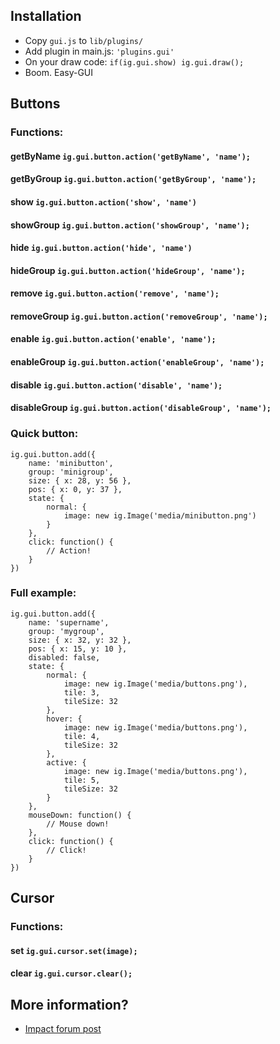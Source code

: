 ## Installation
- Copy `gui.js` to `lib/plugins/`
- Add plugin in main.js: `'plugins.gui'`
- On your draw code: `if(ig.gui.show) ig.gui.draw();`
- Boom. Easy-GUI

## Buttons

### Functions:

#### getByName `ig.gui.button.action('getByName', 'name');`
#### getByGroup `ig.gui.button.action('getByGroup', 'name');`
#### show `ig.gui.button.action('show', 'name')`
#### showGroup `ig.gui.button.action('showGroup', 'name');`
#### hide `ig.gui.button.action('hide', 'name')`
#### hideGroup `ig.gui.button.action('hideGroup', 'name');`
#### remove `ig.gui.button.action('remove', 'name');`
#### removeGroup `ig.gui.button.action('removeGroup', 'name');`
#### enable `ig.gui.button.action('enable', 'name');`
#### enableGroup `ig.gui.button.action('enableGroup', 'name');`
#### disable `ig.gui.button.action('disable', 'name');`
#### disableGroup `ig.gui.button.action('disableGroup', 'name');`

### Quick button:
```
ig.gui.button.add({
	name: 'minibutton',
	group: 'minigroup',
	size: { x: 28, y: 56 },
	pos: { x: 0, y: 37 },
	state: {
		normal: {
			image: new ig.Image('media/minibutton.png')
		}
	},
	click: function() {
		// Action!
	}
})
```

### Full example:

```
ig.gui.button.add({
	name: 'supername',
	group: 'mygroup',
	size: { x: 32, y: 32 },
	pos: { x: 15, y: 10 },
	disabled: false,
	state: {
		normal: {
			image: new ig.Image('media/buttons.png'),
			tile: 3,
			tileSize: 32
		},
		hover: {
			image: new ig.Image('media/buttons.png'),
			tile: 4,
			tileSize: 32
		},
		active: {
			image: new ig.Image('media/buttons.png'),
			tile: 5,
			tileSize: 32
		}
	},
	mouseDown: function() {
		// Mouse down!
	},
	click: function() {
		// Click!
	}
})
```

## Cursor

### Functions:

#### set `ig.gui.cursor.set(image);`
#### clear `ig.gui.cursor.clear();`


## More information?


- [Impact forum post](http://impactjs.com/forums/code/impact-gui)
